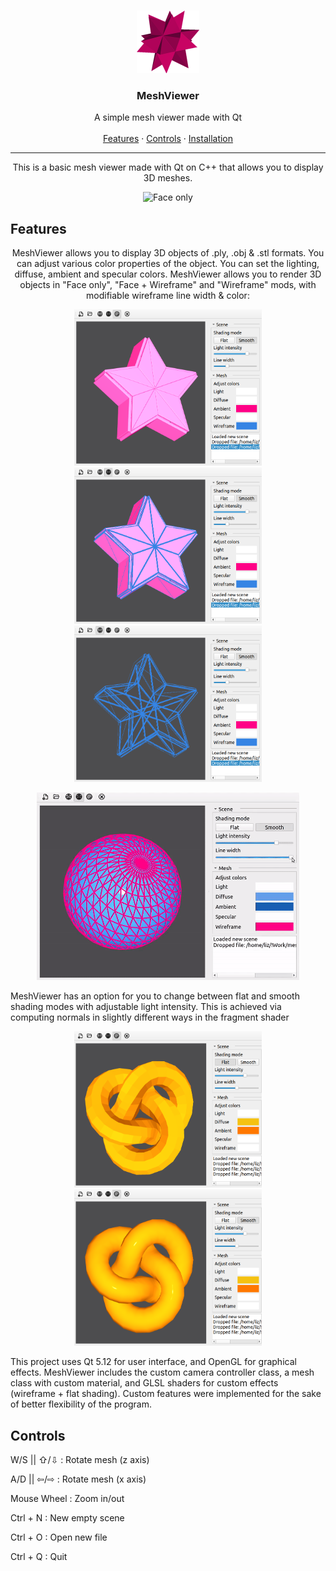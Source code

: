 <br />
<p align="center">
  <a href="">
    <img src="readme/logo.png" alt="Logo" width="100" height="100">
  </a>
  <h3 align="center">MeshViewer</h3>
   <p align="center">
      A simple mesh viewer made with Qt
      <br> <br>
      <a href="#features">Features</a>
      ·
      <a href="#controls">Controls</a>
      ·
      <a href="#features">Installation</a>
    </p>
</p>
<hr height="1">
<p align="center">
This is a basic mesh viewer made with Qt on C++ that allows you to display 3D meshes.
  <p align="center">
    <img src="readme/spin.gif" alt="Face only">
  </p>
</p>

## Features
<p align="center">
MeshViewer allows you to display 3D objects of .ply, .obj & .stl formats. You can adjust various color properties of the object. You can set the lighting, diffuse, ambient and specular colors. MeshViewer allows you to render 3D objects in "Face only", "Face + Wireframe" and "Wireframe" mods, with modifiable wireframe line width & color:
  <p align="center">
    <img src="readme/modes-face.png" alt="Face only" width="300" height="250">
    <img src="readme/modes-facewf.png" alt="Face + Wireframe" width="300" height="250">
    <img src="readme/modes-wf.png" alt="Wireframe only" width="300" height="250">    
  </p>
  <p align="center">
    <img src="readme/linewidth.gif" alt="Face only" width="420" height="300">
  </p>
  <p>
  MeshViewer has an option for you to change between flat and smooth shading modes with adjustable light intensity. This is achieved via computing normals  in slightly different ways in the fragment shader 
  </p>
    <p align="center">
      <img src="readme/shading-flat.png" alt="Face only" width="300" height="250">
      <img src="readme/shading-smooth.png" alt="Face + Wireframe" width="300" height="250">
    </p>
  <p>
  This project uses Qt 5.12 for user interface, and OpenGL for graphical effects. MeshViewer includes the custom camera controller class, a mesh class with custom material, and GLSL shaders for custom effects (wireframe + flat shading). Custom features were implemented for the sake of better flexibility of the program. 
  </p>
</p>

## Controls
<p align="center">
  <p>W/S || ⇧/⇩	: Rotate mesh (z axis)</p>
  <p>A/D || ⇦/⇨	: Rotate mesh (x axis)</p>
  <p>Mouse Wheel	: Zoom in/out</p>
  <p>Ctrl + N	  : New empty scene</p>
  <p>Ctrl + O	  : Open new file</p>
  <p>Ctrl + Q	  : Quit</p>
</p>
